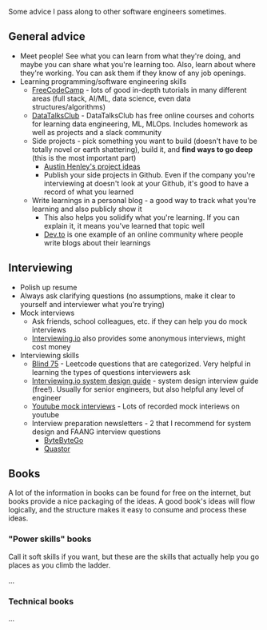 
Some advice I pass along to other software engineers sometimes.

## General advice
* Meet people! See what you can learn from what they're doing, and maybe you can share what you're learning too. Also, learn about where they're working. You can ask them if they know of any job openings.
* Learning programming/software engineering skills
    * [FreeCodeCamp](https://www.freecodecamp.org/) - lots of good in-depth tutorials in many different areas (full stack, AI/ML, data science, even data structures/algorithms)
    * [DataTalksClub](https://datatalks.club/) - DataTalksClub has free online courses and cohorts for learning data engineering, ML, MLOps. Includes homework as well as projects and a slack community
    * Side projects - pick something you want to build (doesn't have to be totally novel or earth shattering), build it, and **find ways to go deep** (this is the most important part)
       * [Austin Henley's project ideas](https://austinhenley.com/blog/challengingprojects.html)
       * Publish your side projects in Github. Even if the company you're interviewing at doesn't look at your Github, it's good to have a record of what you learned
    * Write learnings in a personal blog - a good way to track what you're learning and also publicly show it
      * This also helps you solidify what you're learning. If you can explain it, it means you've learned that topic well
      * [Dev.to](https://dev.to) is one example of an online community where people write blogs about their learnings

## Interviewing
* Polish up resume
* Always ask clarifying questions (no assumptions, make it clear to yourself and interviewer what you're trying)
* Mock interviews
    * Ask friends, school colleagues, etc. if they can help you do mock interviews
    * [Interviewing.io](https://interviewing.io) also provides some anonymous interviews, might cost money
* Interviewing skills
   * [Blind 75](https://leetcode.com/discuss/general-discussion/460599/blind-75-leetcode-questions) - Leetcode questions that are categorized. Very helpful in learning the types of questions interviewers ask
   * [Interviewing.io system design guide](https://interviewing.io/guides/system-design-interview) - system design interview guide (free!). Usually for senior engineers, but also helpful any level of engineer
   * [Youtube mock interviews](https://www.youtube.com/results?search_query=mock+interview+software+engineer) - Lots of recorded mock interiews on youtube
   * Interview preparation newsletters - 2 that I recommend for system design and FAANG interview questions
       * [ByteByteGo](https://blog.bytebytego.com/)
       * [Quastor](https://www.quastor.org/)

## Books

A lot of the information in books can be found for free on the internet, but books provide a nice packaging of the ideas. A good book's ideas will flow logically, and the structure makes it easy to consume and process these ideas.

### "Power skills" books

Call it soft skills if you want, but these are the skills that actually help you go places as you climb the ladder.

...

### Technical books

...
